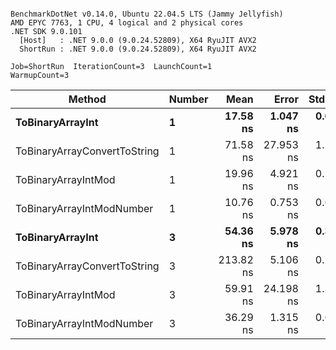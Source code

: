 ```

BenchmarkDotNet v0.14.0, Ubuntu 22.04.5 LTS (Jammy Jellyfish)
AMD EPYC 7763, 1 CPU, 4 logical and 2 physical cores
.NET SDK 9.0.101
  [Host]   : .NET 9.0.0 (9.0.24.52809), X64 RyuJIT AVX2
  ShortRun : .NET 9.0.0 (9.0.24.52809), X64 RyuJIT AVX2

Job=ShortRun  IterationCount=3  LaunchCount=1  
WarmupCount=3  

```
| Method                       | Number | Mean      | Error     | StdDev   | Min       | Max       | Gen0   | Allocated |
|----------------------------- |------- |----------:|----------:|---------:|----------:|----------:|-------:|----------:|
| **ToBinaryArrayInt**             | **1**      |  **17.58 ns** |  **1.047 ns** | **0.057 ns** |  **17.52 ns** |  **17.64 ns** | **0.0004** |      **32 B** |
| ToBinaryArrayConvertToString | 1      |  71.58 ns | 27.953 ns | 1.532 ns |  69.86 ns |  72.80 ns | 0.0011 |      96 B |
| ToBinaryArrayIntMod          | 1      |  19.96 ns |  4.921 ns | 0.270 ns |  19.66 ns |  20.17 ns | 0.0004 |      32 B |
| ToBinaryArrayIntModNumber    | 1      |  10.76 ns |  0.753 ns | 0.041 ns |  10.73 ns |  10.80 ns | 0.0004 |      32 B |
| **ToBinaryArrayInt**             | **3**      |  **54.36 ns** |  **5.978 ns** | **0.328 ns** |  **54.11 ns** |  **54.73 ns** | **0.0011** |      **96 B** |
| ToBinaryArrayConvertToString | 3      | 213.82 ns |  5.106 ns | 0.280 ns | 213.57 ns | 214.12 ns | 0.0033 |     296 B |
| ToBinaryArrayIntMod          | 3      |  59.91 ns | 24.198 ns | 1.326 ns |  58.96 ns |  61.43 ns | 0.0011 |      96 B |
| ToBinaryArrayIntModNumber    | 3      |  36.29 ns |  1.315 ns | 0.072 ns |  36.23 ns |  36.37 ns | 0.0011 |      96 B |
